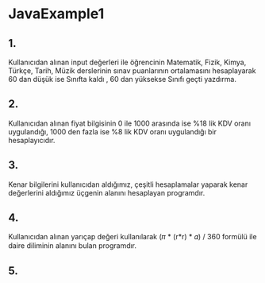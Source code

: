 # JavaExample1
## 1.
Kullanıcıdan alınan input değerleri ile öğrencinin Matematik, Fizik, Kimya, Türkçe, Tarih, Müzik derslerinin sınav puanlarının ortalamasını hesaplayarak 60 dan düşük ise Sınıfta kaldı , 60 dan yüksekse Sınıfı geçti yazdırma.
## 2.
Kullanıcıdan alınan fiyat bilgisinin 0 ile 1000 arasında ise %18 lik KDV oranı uygulandığı, 1000 den fazla ise %8 lik KDV oranı uygulandığı bir hesaplayıcıdır.
## 3.
Kenar bilgilerini kullanıcıdan aldığımız, çeşitli hesaplamalar yaparak kenar değerlerini aldığımız üçgenin alanını hesaplayan programdır.
## 4.
Kullanıcıdan alınan yarıçap değeri kullanılarak (𝜋 * (r*r) * 𝛼) / 360 formülü ile daire diliminin alanını bulan programdır.
## 5.
